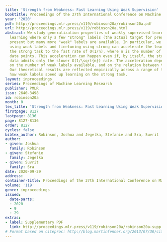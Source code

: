 ```yaml
---
title: 'Strength from Weakness: Fast Learning Using Weak Supervision'
booktitle: Proceedings of the 37th International Conference on Machine Learning
year: '2020'
pdf: http://proceedings.mlr.press/v119/robinson20a/robinson20a.pdf
url: http://proceedings.mlr.press/v119/robinson20a.html
abstract: We study generalization properties of weakly supervised learning, that is,
  learning where only a few "strong" labels (the actual target for prediction) are
  present but many more "weak" labels are available. In particular, we show that pretraining
  using weak labels and finetuning using strong can accelerate the learning rate for
  the strong task to the fast rate of O(1/n), where n is the number of strongly labeled
  data points. This acceleration can happen even if, by itself, the strongly labeled
  data admits only the slower O(1/\sqrt{n}) rate. The acceleration depends continuously
  on the number of weak labels available, and on the relation between the two tasks.
  Our theoretical results are reflected empirically across a range of tasks and illustrate
  how weak labels speed up learning on the strong task.
layout: inproceedings
series: Proceedings of Machine Learning Research
publisher: PMLR
issn: 2640-3498
id: robinson20a
month: 0
tex_title: 'Strength from Weakness: Fast Learning Using Weak Supervision'
firstpage: 8127
lastpage: 8136
page: 8127-8136
order: 8127
cycles: false
bibtex_author: Robinson, Joshua and Jegelka, Stefanie and Sra, Suvrit
author:
- given: Joshua
  family: Robinson
- given: Stefanie
  family: Jegelka
- given: Suvrit
  family: Sra
date: 2020-09-29
address: 
container-title: Proceedings of the 37th International Conference on Machine Learning
volume: '119'
genre: inproceedings
issued:
  date-parts:
  - 2020
  - 9
  - 29
extras:
- label: Supplementary PDF
  link: http://proceedings.mlr.press/v119/robinson20a/robinson20a-supp.pdf
# Format based on citeproc: http://blog.martinfenner.org/2013/07/30/citeproc-yaml-for-bibliographies/
---
```


